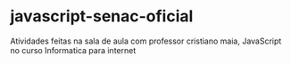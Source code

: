 # javascript-senac-oficial
Atividades feitas na sala de aula com professor cristiano maia, JavaScript no curso Informatica para internet
